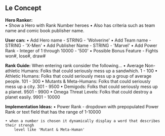 
Le Concept
---

**Hero Ranker:**     
    • Show a Hero with Rank Number heroes 
    • Also has criteria such as team name and comic book publisher name.

**User can:**
    • Add Hero name - STRING - 'Wolverine'
    • Add Team name - STRING - 'X-Men'
    • Add Publisher Name - STRING - 'Marvel'
    • Add Power Rank - Integer of 1 through 10000 - '500'
    • Possible Bonus Feature - Fights won#, lose#, draw#
     
**Rank Guide:**
    When entering rank consider the following...
    • Average Non-athletic Humans:  Folks that could seriously mess up a sandwhich.
        1 - 100
    • Athletic Humans: Folks that could seriously mess up a group of average people.
        101 - 300
    • Mutants & Meta-Humans: Folks that could seriously mess up a city.
        301 - 9500
    • Demigods:  Folks that could seriously mess up a planet.
        9501 - 9900
    • Omega Threat Levels: Folks that could destroy a planet easily.
        9901 - 10000 

**Implementation Ideas:**
    • Power Rank - dropdown with prepopulated Power Rank or text field that has the range 
        of 1-10000
   
    • when a number is chosen it dynamically display a word that describes their strengh 
        level like 'Mutant & Meta-Human'

